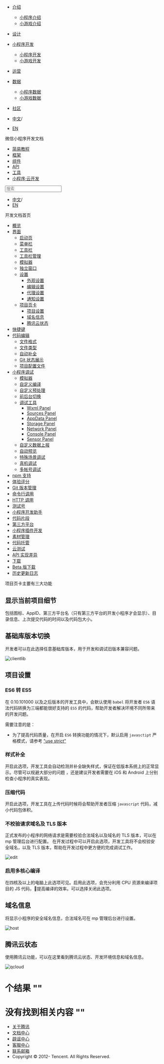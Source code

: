 <div class="book with-summary">

<div class="head">

<div class="head_box">

# [](javascript:; "_('微信公众平台 小程序')")

<div class="header_ctrls">

*   [介绍](javascript:;)
    *   [小程序介绍](https://developers.weixin.qq.com/miniprogram/introduction/index.html?t=18091415)
    *   [小游戏介绍](https://developers.weixin.qq.com/minigame/introduction/index.html?t=18091415)
*   [设计](https://developers.weixin.qq.com/miniprogram/design/index.html?t=18091415)
*   [小程序开发](javascript:;)
    *   [小程序开发](https://developers.weixin.qq.com/miniprogram/dev/index.html?t=18091415)
    *   [小游戏开发](https://developers.weixin.qq.com/minigame/dev/index.html?t=18091415)
*   [运营](https://developers.weixin.qq.com/miniprogram/product/index.html?t=18091415)
*   [数据](javascript:;)
    *   [小程序数据](https://developers.weixin.qq.com/miniprogram/analysis/index.html?t=18091415)
    *   [小游戏数据](https://developers.weixin.qq.com/minigame/analysis/index.html?t=18091415)
*   [社区](https://developers.weixin.qq.com/)

*   [中文](https://developers.weixin.qq.com/miniprogram/dev/devtools/project.html?t=18091415)<span class="split-line">/</span>
*   [EN](https://developers.weixin.qq.com/miniprogram/en/dev/devtools/project.html?t=18091415)

</div>

</div>

</div>

<div class="sub_nav_box">

<div class="sub_nav_inner">

<div class="book-summary-opr" id="js-book-summary-opr"><a class="book-summary-btn"></a></div>

<div class="top_sub_nav">

<div class="top_title_wap"><span class="icon_title icon_dev"></span>

微信小程序开发文档

</div>

*   [简易教程](../)
*   [框架](../framework/MINA.html)
*   [组件](../component/)
*   [API](../api/network/download/wx.downloadFile.html)
*   [工具](./devtools.html)
*   [小程序·云开发](../wxcloud/basis/getting-started.html)

</div>

<div id="book-search-input" role="search">

<form><label for="search-input" class="search-icon" id="js-search-icon"></label><input type="text" id="search-input" name="search-input" placeholder="搜索"> </form>

</div>

*   [中文](https://developers.weixin.qq.com/miniprogram/dev/devtools/project.html?t=18091415)<span class="split-line">/</span>
*   [EN](https://developers.weixin.qq.com/miniprogram/en/dev/devtools/project.html?t=18091415)

</div>

</div>

<div class="book-summary">

<div class="book-summary-home" id="js-summary-home"><a><span class="icon_home_s icon_dev"></span><span class="s_title_2">开发文档首页</span></a></div>

<nav role="navigation">

*   [概览](./devtools.html)
*   [界面](./page.html)
    *   [启动页](./page.html#启动页)
    *   [菜单栏](./page.html#菜单栏)
    *   [工具栏](./page.html#工具栏)
    *   [工具栏管理](./page.html#工具栏管理)
    *   [模拟器](./page.html#模拟器)
    *   [独立窗口](./page.html#独立窗口)
    *   [设置](./settings.html)
        *   [外观设置](./settings.html#外观设置)
        *   [编辑设置](./settings.html#编辑设置)
        *   [代理设置](./settings.html#代理设置)
        *   [通知设置](./settings.html#通知设置)
    *   [项目页卡](./project.html)
        *   [项目设置](./project.html#项目设置)
        *   [域名信息](./project.html#域名信息)
        *   [腾讯云状态](./project.html#腾讯云状态)
*   [快捷键](./shortcut.html)
*   [代码编辑](./edit.html)
    *   [文件格式](./edit.html#文件格式)
    *   [文件类型](./edit.html#文件支持)
    *   [自动补全](./edit.html#自动补全)
    *   [Git 状态展示](./edit.html#git-状态展示)
    *   [项目配置文件](./projectconfig.html)
*   [小程序调试](./debug.html)
    *   [模拟器](./debug.html#模拟器)
    *   [自定义编译](./debug.html#自定义编译)
    *   [自定义预处理](./debug.html#自定义预处理)
    *   [前后台切换](./debug.html#前后台切换)
    *   [调试工具](./debug.html#调试工具)
        *   [Wxml Panel](./debug.html#wxml-panel)
        *   [Sources Panel](./debug.html#sources-panel)
        *   [AppData Panel](./debug.html#appdata-panel)
        *   [Storage Panel](./debug.html#storage-panel)
        *   [Network Panel](./debug.html#network-panel)
        *   [Console Panel](./debug.html#console-panel)
        *   [Sensor Panel](./debug.html#sensor-panel)
    *   [自定义数据上报](./debug.html#自定义数据上报)
    *   [自动预览](./debug.html#自动预览)
    *   [特殊场景调试](./different.html)
    *   [真机调试](./remote-debug.html)
    *   [多帐号调试](./multiaccount.html)
*   [npm 支持](./npm.html)
*   [体验评分](./audits.html)
*   [Git 版本管理](./git.html)
*   [命令行调用](./cli.html)
*   [HTTP 调用](./http.html)
*   [测试号](./sandbox.html)
*   [小程序开发助手](./mydev.html)
*   [代码片段](./minicode.html)
*   [第三方平台](./ext.html)
*   [小程序插件开发](./plugin.html)
*   [素材管理](../qcloud/material.html)
*   [代码托管](../qcloud/tgit.html)
*   [云测试](./monkey-test.html)
*   [API 实现差异](./notsupport.html)
*   [下载](./download.html)
*   [Beta 版下载](./beta.html)
*   [历史更新日志](./uplog.html)

</nav>

</div>

<div class="book-body">

<div class="body-inner">

<div class="page-wrapper" tabindex="-1" role="main">

<div class="page-inner">

<div id="book-search-results">

<div class="search-noresults">

<section class="normal markdown-section">

项目页卡主要有三大功能

## 显示当前项目细节

包括图标、AppID、第三方平台名（只有第三方平台的开发小程序才会显示）、目录信息、上次提交代码的时间以及代码包大小。

## 基础库版本切换

开发者可以在此选择任意基础库版本，用于开发和调试旧版本兼容问题。

![clientlib](https://developers.weixin.qq.com/miniprogram/dev/devtools/image/devtools2/clientlib.png?t=18091415)

## 项目设置

### ES6 转 ES5

在 0.10.101000 以及之后版本的开发工具中，会默认使用 `babel` 将开发者 `ES6` 语法代码转换为三端都能很好支持的 `ES5` 的代码，帮助开发者解决环境不同所带来的开发问题。

需要注意的是：

*   为了提高代码质量，在开启 `ES6` 转换功能的情况下，默认启用 `javasctipt` 严格模式，请参考 ["use strict"](https://developer.mozilla.org/en-US/docs/Web/JavaScript/Reference/Strict_mode)

### 样式补全

开启此选项，开发工具会自动检测并补全缺失样式，保证在低版本系统上的正常显示。尽管可以规避大部分的问题 ，还是建议开发者需要在 iOS 和 Android 上分别检查小程序的真实表现。

### 压缩代码

开启此选项，开发工具在上传代码时候将会帮助开发者压缩 `javascript` 代码，减小代码包体积。

### 不校验请求域名及 TLS 版本

正式发布的小程序的网络请求是需要校验合法域名以及域名的 TLS 版本，可以在 mp 管理后台进行配置。 在开发过程中可以开启此选项，开发工具将不会校验安全域名，以及 TLS 版本，帮助在开发过程中更方便的完成调试工作。

![edit](https://developers.weixin.qq.com/miniprogram/dev/devtools/image/devtools2/righttools.png?t=18091415)

### 启用多核心编译

在四核及以上的电脑上此选项可见。启用此选项，会充分利用 CPU 资源来编译项目的 JS 代码，提高编译的效率。可以选择关闭此选项。

## 域名信息

将显示小程序的安全域名信息，合法域名可在 mp 管理后台进行设置。

![host](https://developers.weixin.qq.com/miniprogram/dev/devtools/image/devtools2/host.png?t=18091415)

## 腾讯云状态

使用腾讯云功能，可以在这里看到腾讯云状态、开发环境信息和域名信息。

![qcloud](https://developers.weixin.qq.com/miniprogram/dev/devtools/image/devtools2/qcloudinfo.png?t=18091415)

</section>

</div>

<div class="search-results">

<div class="has-results">

# <span class="search-results-count"></span>个结果 "<span class="search-query"></span>"

</div>

<div class="no-results">

# 没有找到相关内容 "<span class="search-query"></span>"

</div>

</div>

</div>

</div>

</div>

<div class="foot" id="footer">

*   [关于腾讯](https://www.tencent.com/)
*   [文档中心](https://developers.weixin.qq.com/miniprogram/introduction/index.html)
*   [辟谣中心](https://mp.weixin.qq.com/cgi-bin/opshowpage?action=dispelinfo)
*   [客服中心](https://kf.qq.com/product/wx_xcx.html)
*   [联系邮箱](mailto:weixinmp@qq.com)
*   Copyright © 2012-<span id="s_copyright_year"></span> Tencent. All Rights Reserved.

</div>

</div>

[](./settings.html)</div>

</div>
